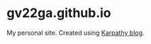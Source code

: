# gv22ga.github.io
My personal site. Created using [Karpathy blog](https://github.com/karpathy/karpathy.github.io).

